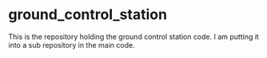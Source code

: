 # ground_control_station
This is the repository holding the ground control station code. I am putting it into a sub repository in the main code. 
